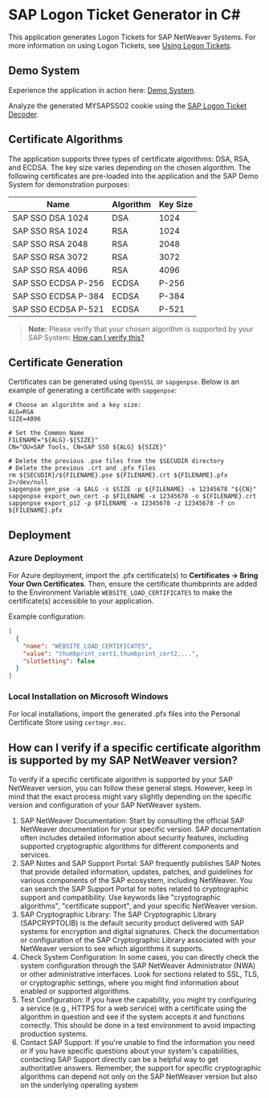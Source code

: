# SAP Logon Ticket Generator in C#

This application generates Logon Tickets for SAP NetWeaver Systems. For more information on using Logon Tickets, see [Using Logon Tickets](https://help.sap.com/doc/saphelp_nw75/7.5.5/en-US/4d/a5ddc832211dcde10000000a42189c/content.htm).

## Demo System
Experience the application in action here: [Demo System](https://sapnwa.saptools.mx/).

Analyze the generated MYSAPSSO2 cookie using the [SAP Logon Ticket Decoder](https://saptools.mx/mysapsso2).

## Certificate Algorithms
The application supports three types of certificate algorithms: DSA, RSA, and ECDSA. The key size varies depending on the chosen algorithm. The following certificates are pre-loaded into the application and the SAP Demo System for demonstration purposes:

| Name                | Algorithm | Key Size |
|---------------------|-----------|----------|
| SAP SSO DSA 1024    | DSA       | 1024     |
| SAP SSO RSA 1024    | RSA       | 1024     |
| SAP SSO RSA 2048    | RSA       | 2048     |
| SAP SSO RSA 3072    | RSA       | 3072     |
| SAP SSO RSA 4096    | RSA       | 4096     |
| SAP SSO ECDSA P-256 | ECDSA     | P-256    |
| SAP SSO ECDSA P-384 | ECDSA     | P-384    |
| SAP SSO ECDSA P-521 | ECDSA     | P-521    |

> **Note:** Please verify that your chosen algorithm is supported by your SAP System: [How can I verify this?](https://github.com/avadillo/SAPLogon/README.md#how-can-i-verify-if-a-specific-certificate-algorithm-is-supported-by-my-sap-netweaver-version)

## Certificate Generation
Certificates can be generated using `OpenSSL` or `sapgenpse`. Below is an example of generating a certificate with `sapgenpse`:


```console
# Choose an algorihtm and a key size:
ALG=RSA
SIZE=4096

# Set the Common Name
FILENAME="${ALG}-${SIZE}"
CN="OU=SAP Tools, CN=SAP SSO ${ALG} ${SIZE}"

# Delete the previous .pse files from the $SECUDIR directory
# Delete the previous .crt and .pfx files
rm ${SECUDIR}/${FILENAME}.pse ${FILENAME}.crt ${FILENAME}.pfx 2>/dev/null
sapgenpse gen_pse -a $ALG -s $SIZE -p ${FILENAME} -x 12345678 "${CN}"
sapgenpse export_own_cert -p $FILENAME -x 12345678 -o ${FILENAME}.crt
sapgenpse export_p12 -p $FILENAME -x 12345678 -z 12345678 -f cn ${FILENAME}.pfx
```


## Deployment
### Azure Deployment
For Azure deployment, import the .pfx certificate(s) to **Certificates -> Bring Your Own Certificates**. Then, ensure the certificate thumbprints are added to the Environment Variable `WEBSITE_LOAD_CERTIFICATES` to make the certificate(s) accessible to your application.

Example configuration:

```json
[
  {
    "name": "WEBSITE_LOAD_CERTIFICATES",
    "value": "thumbprint_cert1,thumbprint_cert2,...",
    "slotSetting": false
  }
]
```


### Local Installation on Microsoft Windows
For local installations, import the generated .pfx files into the Personal Certificate Store using `certmgr.msc`.



## How can I verify if a specific certificate algorithm is supported by my SAP NetWeaver version?
To verify if a specific certificate algorithm is supported by your SAP NetWeaver version, you can follow these general steps. However, keep in mind that the exact process might vary slightly depending on the specific version and configuration of your SAP NetWeaver system.
1.	SAP NetWeaver Documentation: Start by consulting the official SAP NetWeaver documentation for your specific version. SAP documentation often includes detailed information about security features, including supported cryptographic algorithms for different components and services.
2.	SAP Notes and SAP Support Portal: SAP frequently publishes SAP Notes that provide detailed information, updates, patches, and guidelines for various components of the SAP ecosystem, including NetWeaver. You can search the SAP Support Portal for notes related to cryptographic support and compatibility. Use keywords like "cryptographic algorithms", "certificate support", and your specific NetWeaver version.
3.	SAP Cryptographic Library: The SAP Cryptographic Library (SAPCRYPTOLIB) is the default security product delivered with SAP systems for encryption and digital signatures. Check the documentation or configuration of the SAP Cryptographic Library associated with your NetWeaver version to see which algorithms it supports.
4.	Check System Configuration: In some cases, you can directly check the system configuration through the SAP NetWeaver Administrator (NWA) or other administrative interfaces. Look for sections related to SSL, TLS, or cryptographic settings, where you might find information about enabled or supported algorithms.
5.	Test Configuration: If you have the capability, you might try configuring a service (e.g., HTTPS for a web service) with a certificate using the algorithm in question and see if the system accepts it and functions correctly. This should be done in a test environment to avoid impacting production systems.
6.	Contact SAP Support: If you're unable to find the information you need or if you have specific questions about your system's capabilities, contacting SAP Support directly can be a helpful way to get authoritative answers.
Remember, the support for specific cryptographic algorithms can depend not only on the SAP NetWeaver version but also on the underlying operating system
